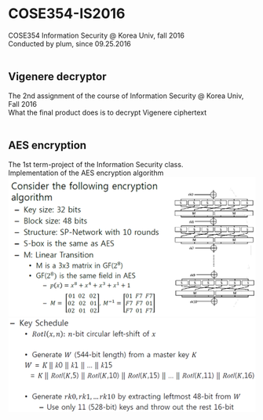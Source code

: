 # COSE354-IS2016
COSE354 Information Security @ Korea Univ, fall 2016 <br>
Conducted by plum, since 09.25.2016 <br><br>

## Vigenere decryptor
The 2nd assignment of the course of Information Security @ Korea Univ, Fall 2016 <br>
What the final product does is to decrypt Vigenere ciphertext<br><br>

## AES encryption
The 1st term-project of the Information Security class.<br>
Implementation of the AES encryption algorithm<br>
![image title](https://github.com/plumlike/COSE354-IS2016/blob/master/AES%20encryption/desc_1.PNG)<br>
![image title](https://github.com/plumlike/COSE354-IS2016/blob/master/AES%20encryption/desc_2.PNG)

